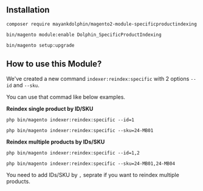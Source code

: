 ## Installation
```base
composer require mayankdolphin/magento2-module-specificproductindexing
```

```base
bin/magento module:enable Dolphin_SpecificProductIndexing
```

```base
bin/magento setup:upgrade
```

## How to use this Module? 

We've created a new command `indexer:reindex:specific` with 2 options `--id` and `--sku`.

You can use that commad like below examples.

**Reindex single product by ID/SKU**

```base
php bin/magento indexer:reindex:specific --id=1
```
```base
php bin/magento indexer:reindex:specific --sku=24-MB01
```

**Reindex multiple products by IDs/SKU**

```base
php bin/magento indexer:reindex:specific --id=1,2
```
```base
php bin/magento indexer:reindex:specific --sku=24-MB01,24-MB04
```

You need to add IDs/SKU by `,` seprate if you want to reindex multiple products.

